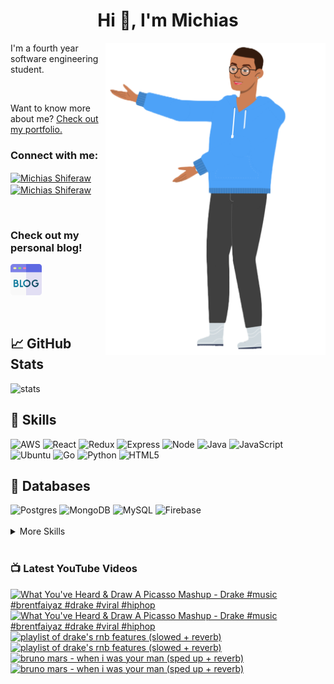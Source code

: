 
<h1 align="center">Hi 👋, I'm Michias</h1>

<div>
<img src="./download.png" align="right" data-canonical-src="https://gyazo.com/eb5c5741b6a9a16c692170a41a49c858.png" height="500" />

</div>

<p float="left">

<div>


I'm a fourth year software engineering student.

<br>


Want to know more about me? [Check out my portfolio.](https://michias.vercel.app/)







<h3 align="left">Connect with me:</h3>
<p align="left">
  

<a href="https://www.linkedin.com/in/michiasshiferaw" target="blank"><img align="center" src="https://cdn.svgporn.com/logos/linkedin-icon.svg" alt="Michias Shiferaw" height="30" width="40" /></a>
<a href="https://www.youtube.com/@kuubamusic" target="blank"><img align="center" src="https://cdn.svgporn.com/logos/youtube-icon.svg" alt="Michias Shiferaw" height="30" width="40" /></a>
</p>

<br>


<p align="left">
<h3> Check out my personal blog! </h2>
<a href="http://acrudi.vercel.app/" target="blank"style="textdecoration:none;">
<img src="./blog.png" alt="Blog" height="50" width="50" />
</a>
</p>



<br>

## &#x1f4c8; GitHub Stats
<img alt="stats" src="https://github-readme-stats.vercel.app/api/top-langs/?username=MichiasShiferaw&layout=compact"/>

<br>

## 💼 Skills
<img alt="AWS" src="https://img.shields.io/badge/AWS-%23FF9900.svg?style=for-the-badge&logo=amazon-aws&logoColor=white"/>
<img alt="React" src="https://img.shields.io/badge/react-%2320232a.svg?style=for-the-badge&logo=react&logoColor=%2361DAFB"/>
<img alt="Redux" src="https://img.shields.io/badge/redux-%23593d88.svg?style=for-the-badge&logo=redux&logoColor=white"/>
<img alt="Express" src="https://img.shields.io/badge/express.js-%23404d59.svg?style=for-the-badge&logo=express&logoColor=%2361DAFB"/>
<img alt="Node" src="https://img.shields.io/badge/node.js-6DA55F?style=for-the-badge&logo=node.js&logoColor=white"/>
<img alt="Java" src="https://img.shields.io/badge/java-%23ED8B00.svg?style=for-the-badge&logo=openjdk&logoColor=white"/>
<img alt="JavaScript" src="https://img.shields.io/badge/javascript-%23323330.svg?style=for-the-badge&logo=javascript&logoColor=%23F7DF1E"/>
<img alt="Ubuntu" src="https://img.shields.io/badge/Ubuntu-E95420?style=for-the-badge&logo=ubuntu&logoColor=white"/>
<img alt="Go" src="https://img.shields.io/badge/go-%2300ADD8.svg?style=for-the-badge&logo=go&logoColor=white"/>
<img alt="Python" src="https://img.shields.io/badge/python-3670A0?style=for-the-badge&logo=python&logoColor=ffdd54"/>
<img alt="HTML5" src="https://img.shields.io/badge/html5-%23E34F26.svg?style=for-the-badge&logo=html5&logoColor=white"/>

<br>

## 💾 Databases
<img alt="Postgres" src="https://img.shields.io/badge/postgres-%23316192.svg?style=for-the-badge&logo=postgresql&logoColor=white"/>
<img alt="MongoDB" src="https://img.shields.io/badge/MongoDB-%234ea94b.svg?style=for-the-badge&logo=mongodb&logoColor=white"/>
<img alt="MySQL" src="https://img.shields.io/badge/mysql-%2300f.svg?style=for-the-badge&logo=mysql&logoColor=white"/>
<img alt="Firebase" src="https://img.shields.io/badge/firebase-%23039BE5.svg?style=for-the-badge&logo=firebase"/>

<br>


<br>

<details>
<summary>More Skills</summary>
<br>

<img alt="CSS" src="https://img.shields.io/badge/css3-%231572B6.svg?style=for-the-badge&logo=css3&logoColor=white"/>
<img alt="SASS" src="https://img.shields.io/badge/SASS-hotpink.svg?style=for-the-badge&logo=SASS&logoColor=white"/>
<img alt="Bootstrap" src="https://img.shields.io/badge/bootstrap-%23563D7C.svg?style=for-the-badge&logo=bootstrap&logoColor=white"/>
<img alt="MUI" src="https://img.shields.io/badge/MUI-%230081CB.svg?style=for-the-badge&logo=mui&logoColor=white"/>


<br>

<img alt="SonarQube" src="https://img.shields.io/badge/SonarQube-black?style=for-the-badge&logo=sonarqube&logoColor=4E9BCD"/>
<img alt="SonarLint" src="https://img.shields.io/badge/SonarLint-CB2029?style=for-the-badge&logo=SONARLINT&logoColor=white"/>
<img alt="Selenium" src="https://img.shields.io/badge/-selenium-%43B02A?style=for-the-badge&logo=selenium&logoColor=white"/>

<br>

<img alt="Netlify" src="https://img.shields.io/badge/netlify-%23000000.svg?style=for-the-badge&logo=netlify&logoColor=#00C7B7"/>
<img alt="Jenkins" src="https://img.shields.io/badge/jenkins-%232C5263.svg?style=for-the-badge&logo=jenkins&logoColor=white"/>
<img alt="Github" src="https://img.shields.io/badge/github-%23121011.svg?style=for-the-badge&logo=github&logoColor=white"/>
<img alt="GitLab" src="https://img.shields.io/badge/gitlab-%23181717.svg?style=for-the-badge&logo=gitlab&logoColor=white"/>
<img alt="Git" src="https://img.shields.io/badge/git-%23F05033.svg?style=for-the-badge&logo=git&logoColor=white"/>
<img alt="Nodemon" src="https://img.shields.io/badge/NODEMON-%23323330.svg?style=for-the-badge&logo=nodemon&logoColor=%BBDEAD"/>
<img alt="Canva" src="https://img.shields.io/badge/Canva-%2300C4CC.svg?style=for-the-badge&logo=Canva&logoColor=white"/>
<img alt="Gatsby" src="https://img.shields.io/badge/Gatsby-%23663399.svg?style=for-the-badge&logo=gatsby&logoColor=white"/>
<img alt="Next" src="https://img.shields.io/badge/Next-black?style=for-the-badge&logo=next.js&logoColor=white"/>

</details>

<br>

</div>

</p>



### 📺 Latest YouTube Videos
<!-- BEGIN YOUTUBE-CARDS -->
[![What You've Heard & Draw A Picasso Mashup - Drake #music #brentfaiyaz #drake #viral #hiphop](https://ytcards.demolab.com/?id=NcWAIWccF10&title=What+You%27ve+Heard+%26+Draw+A+Picasso+Mashup+-+Drake+%23music+%23brentfaiyaz+%23drake+%23viral+%23hiphop&lang=en&timestamp=1698627635&background_color=%230d1117&title_color=%23ffffff&stats_color=%23dedede&max_title_lines=1&width=250&border_radius=5&duration=60 "What You've Heard & Draw A Picasso Mashup - Drake #music #brentfaiyaz #drake #viral #hiphop")](https://www.youtube.com/watch?v=NcWAIWccF10#gh-dark-mode-only)[![What You've Heard & Draw A Picasso Mashup - Drake #music #brentfaiyaz #drake #viral #hiphop](https://ytcards.demolab.com/?id=NcWAIWccF10&title=What+You%27ve+Heard+%26+Draw+A+Picasso+Mashup+-+Drake+%23music+%23brentfaiyaz+%23drake+%23viral+%23hiphop&lang=en&timestamp=1698627635&background_color=%23ffffff&title_color=%2324292f&stats_color=%2357606a&max_title_lines=1&width=250&border_radius=5&duration=60 "What You've Heard & Draw A Picasso Mashup - Drake #music #brentfaiyaz #drake #viral #hiphop")](https://www.youtube.com/watch?v=NcWAIWccF10#gh-light-mode-only)
[![playlist of drake's rnb features  (slowed + reverb)](https://ytcards.demolab.com/?id=_H_6aNEuQKM&title=playlist+of+drake%27s+rnb+features++%28slowed+%2B+reverb%29&lang=en&timestamp=1698007500&background_color=%230d1117&title_color=%23ffffff&stats_color=%23dedede&max_title_lines=1&width=250&border_radius=5&duration=1863 "playlist of drake's rnb features  (slowed + reverb)")](https://www.youtube.com/watch?v=_H_6aNEuQKM#gh-dark-mode-only)[![playlist of drake's rnb features  (slowed + reverb)](https://ytcards.demolab.com/?id=_H_6aNEuQKM&title=playlist+of+drake%27s+rnb+features++%28slowed+%2B+reverb%29&lang=en&timestamp=1698007500&background_color=%23ffffff&title_color=%2324292f&stats_color=%2357606a&max_title_lines=1&width=250&border_radius=5&duration=1863 "playlist of drake's rnb features  (slowed + reverb)")](https://www.youtube.com/watch?v=_H_6aNEuQKM#gh-light-mode-only)
[![bruno mars - when i was your man (sped up + reverb)](https://ytcards.demolab.com/?id=QIaWIJX_aao&title=bruno+mars+-+when+i+was+your+man+%28sped+up+%2B+reverb%29&lang=en&timestamp=1697579519&background_color=%230d1117&title_color=%23ffffff&stats_color=%23dedede&max_title_lines=1&width=250&border_radius=5&duration=195 "bruno mars - when i was your man (sped up + reverb)")](https://www.youtube.com/watch?v=QIaWIJX_aao#gh-dark-mode-only)[![bruno mars - when i was your man (sped up + reverb)](https://ytcards.demolab.com/?id=QIaWIJX_aao&title=bruno+mars+-+when+i+was+your+man+%28sped+up+%2B+reverb%29&lang=en&timestamp=1697579519&background_color=%23ffffff&title_color=%2324292f&stats_color=%2357606a&max_title_lines=1&width=250&border_radius=5&duration=195 "bruno mars - when i was your man (sped up + reverb)")](https://www.youtube.com/watch?v=QIaWIJX_aao#gh-light-mode-only)
<!-- END YOUTUBE-CARDS -->


